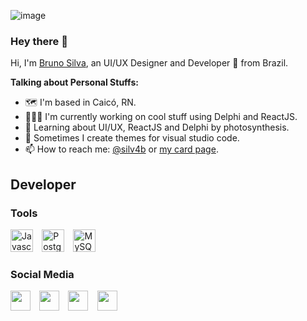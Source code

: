 ![image](https://i.imgur.com/5UDmNKm.png)

### Hey there 👋  

Hi, I'm [Bruno Silva](https://brunosilva.des.br/), an UI/UX Designer and Developer 🚀 from Brazil.

**Talking about Personal Stuffs:**

- 🗺️ I'm based in Caicó, RN.
- 👨🏽‍💻 I'm currently working on cool stuff using Delphi and ReactJS.
- 🌱 Learning about UI/UX, ReactJS and Delphi by photosynthesis.
- 🎨 Sometimes I create themes for visual studio code.
- 📫 How to reach me: [@silv4b](https://www.instagram.com/silv4b) or [my card page](https://bruno-silva.netlify.app/).


Developer
---------

### Tools

<p align="left">
<a href="https://developer.mozilla.org/en-US/docs/Web/JavaScript" target="_blank" rel="noreferrer"><img src="https://raw.githubusercontent.com/danielcranney/readme-generator/main/public/icons/skills/javascript-colored.svg" width="36" height="36" alt="Javascript" /></a>⠀
<!-- <a href="https://vuejs.org/" target="_blank" rel="noreferrer"><img src="https://raw.githubusercontent.com/danielcranney/readme-generator/main/public/icons/skills/vuejs-colored.svg" width="36" height="36" alt="Vue" /></a>⠀ -->
<a href="https://www.postgresql.org/" target="_blank" rel="noreferrer"><img src="https://raw.githubusercontent.com/danielcranney/readme-generator/main/public/icons/skills/postgresql-colored.svg" width="36" height="36" alt="PostgreSQL" /></a>⠀
<a href="https://www.mysql.com/" target="_blank" rel="noreferrer"><img src="https://raw.githubusercontent.com/danielcranney/readme-generator/main/public/icons/skills/mysql-colored.svg" width="36" height="36" alt="MySQL" /></a>⠀
<!-- <a href="https://www.heroku.com/" target="_blank" rel="noreferrer"><img src="https://raw.githubusercontent.com/danielcranney/readme-generator/main/public/icons/skills/heroku-colored.svg" width="36" height="36" alt="Heroku" /></a>⠀ -->
<!-- <a href="https://quasar.dev/" target="_blank" rel="noreferrer"><img src="https://cdn.quasar.dev/logo-v2/svg/logo.svg" width="36" height="36" alt="Heroku" /></a>⠀ -->
<!-- <a href="https://supabase.com/" target="_blank" rel="noreferrer"><img src="https://raw.githubusercontent.com/github/explore/f4ec5347a36e06540a69376753a7c37a8cb5a136/topics/supabase/supabase.png" width="36" height="36" alt="Supabase" /></a>⠀ -->
</p>

### Social Media

<p align="left">
<a href="https://www.github.com/silv4b" target="_blank" rel="noreferrer"><img src="https://raw.githubusercontent.com/danielcranney/readme-generator/main/public/icons/socials/github.svg" width="32" height="32" /></a>⠀
<a href="http://www.instagram.com/silv4b" target="_blank" rel="noreferrer"><img src="https://raw.githubusercontent.com/danielcranney/readme-generator/main/public/icons/socials/instagram.svg" width="32" height="32" /></a>⠀
<a href="https://www.linkedin.com/in/silv4b" target="_blank" rel="noreferrer"><img src="https://raw.githubusercontent.com/danielcranney/readme-generator/main/public/icons/socials/linkedin.svg" width="32" height="32" /></a>⠀
<a href="https://www.dev.to/silv4b" target="_blank" rel="noreferrer"><img src="https://raw.githubusercontent.com/danielcranney/readme-generator/main/public/icons/socials/devdotto.svg" width="32" height="32" /></a>⠀
</p>

